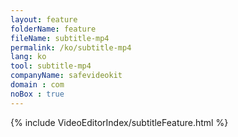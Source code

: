 ```yaml
---
layout: feature
folderName: feature
fileName: subtitle-mp4
permalink: /ko/subtitle-mp4
lang: ko
tool: subtitle-mp4
companyName: safevideokit
domain : com
noBox : true
---
```


{% include VideoEditorIndex/subtitleFeature.html %}

   